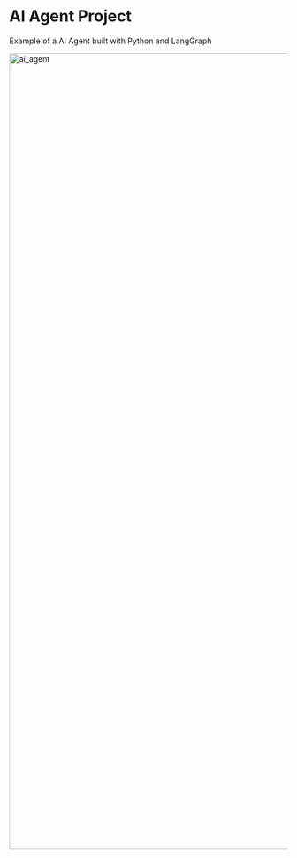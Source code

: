 # AI Agent Project
Example of a AI Agent built with Python and LangGraph

<img width="1440" alt="ai_agent" src="https://github.com/user-attachments/assets/931ebf9c-6f7a-4620-9742-e8ef7e39b8ae" />
